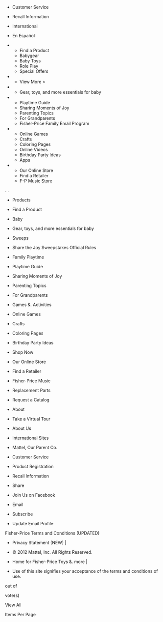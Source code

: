 *   Customer Service
*   Recall Information
*   International
*   En Español

*   *   Find a Product
    *   Babygear
    *   Baby Toys
    *   Role Play
    *   Special Offers
    
*   *   View More >
    
*   *   Gear, toys, and more essentials for baby
    
*   *   Playtime Guide
    *   Sharing Moments of Joy
    *   Parenting Topics
    *   For Grandparents
    *   Fisher-Price Family Email Program
    
*   *   Online Games
    *   Crafts
    *   Coloring Pages
    *   Online Videos
    *   Birthday Party Ideas
    *   Apps
    
*   *   Our Online Store
    *   Find a Retailer
    *   F-P Music Store
    

. .

*   Products
*   Find a Product

*   Baby
*   Gear, toys, and more essentials for baby

*   Sweeps
*   Share the Joy Sweepstakes Official Rules

*   Family Playtime
*   Playtime Guide
*   Sharing Moments of Joy
*   Parenting Topics
*   For Grandparents

*   Games &. Activities
*   Online Games
*   Crafts
*   Coloring Pages
*   Birthday Party Ideas

*   Shop Now
*   Our Online Store
*   Find a Retailer
*   Fisher-Price Music
*   Replacement Parts
*   Request a Catalog

*   About
*   Take a Virtual Tour
*   About Us
*   International Sites
*   Mattel, Our Parent Co.

*   Customer Service

*   Product Registration

*   Recall Information

*   Share
*   Join Us on Facebook

*   Email
*   Subscribe
*   Update Email Profile

Fisher-Price Terms and Conditions (UPDATED)

*   Privacy Statement (NEW) |
*   © 2012 Mattel, Inc. All Rights Reserved.

*   Home for Fisher-Price Toys &. more |
*   Use of this site signifies your acceptance of the terms and conditions of use.

out of

vote(s)

View All

Items Per Page